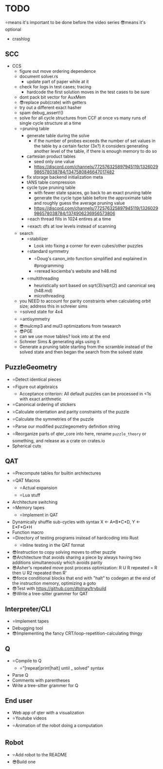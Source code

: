 <!-- cspell:disable -->

# TODO

⭐means it's important to be done before the video series
😎means it's optional

- crashlog

## SCC

- CCS
  - figure out move ordering dependence
  - document solver.rs
    - update part of paper while at it
  - check for logs in test cases; tracing
    - hardcode the first solution moves in the test cases to be sure
  - dont pack bit vector for AuxMem
  - 😎replace pub(crate) with getters
  - try out a different exact hasher
  - spam debug_assert!()
  - solve for all cycle structures from CCF at once vs many runs of single cycle structure at a time
  - ⭐pruning table
    - generate table during the solve
      - if the number of probes exceeds the number of set values in the table by a certain factor (3x?) it considers generating another level of the table, if there is enough memory to do so
    - cartesian product tables
      - seed only one value
      - <https://discord.com/channels/772576325897945119/1326029986578038784/1347580846647017482>
    - fix storage backend initialization meta
    - tANS table compression
    - cycle type pruning table
      - with fewer state spaces, go back to an exact pruning table
      - generate the cycle type table before the approximate table and roughly guess the average pruning value
      - <https://discord.com/channels/772576325897945119/1326029986578038784/1374906236956573806>
    - ⭐each thread fills in 1024 entires at a time
    - ⭐exact: dfs at low levels instead of scanning
  - search
    - ⭐stabilizer
      - Look into fixing a corner for even cubes/other puzzles
    - ⭐standard symmetry
      - ⭐Doug's canon_into function simplified and explained in #programming
      - ⭐reread kociemba's website and h48.md
    - ⭐multithreading
      - heuristically sort based on sqrt(3)/sqrt(2) and canonical seq (h48.md)
      - microthreading
  - you NEED to account for parity constraints when calculating orbit size; address this in schreier sims
  - ⭐solved state for 4x4
  - ⭐antisymmetry
  - 😎mulcmp3 and mul3 optimizations from twsearch
  - 😎PGE
  - can we use move tables? look into at the end
  - Schreier Sims & generating algs using it
  - Generate a pruning table starting from the scramble instead of the solved state and then began the search from the solved state

## PuzzleGeometry

- ⭐Detect identical pieces
- ⭐Figure out algebraics
  - Acceptance criterion: All default puzzles can be processed in <1s with exact arithmetic
- ⭐Canonical ordering of stickers
- ⭐Calculate orientation and parity constraints of the puzzle
- ⭐Calculate the symmetries of the puzzle
- ⭐Parse our modified puzzlegeometry definition string
- ⭐Reorganize parts of qter_core into here, rename `puzzle_theory` or something, and release as a crate on crates.io
- Spherical cuts

## QAT

- ⭐Precompute tables for builtin architectures
- ⭐QAT Macros
  - ⭐Actual expansion
  - ⭐Lua stuff
- Architecture switching
- ⭐Memory tapes
  - ⭐Implement in QAT
- Dynamically shuffle sub-cycles with syntax X ← A\*B\*C\*D, Y ← E\*F\*G\*H
- Function macro
- ⭐Directory of testing programs instead of hardcoding into Rust
  - ⭐Inline testing in the QAT format
- 😎Instruction to copy solving moves to other puzzle
- 😎Architecture that avoids sharing a piece by always having two additions simultaneously which avoids parity
- 😎Asher's repeated move post process optimization: R U R repeated = R then U R2 repeated then R'
- 😎force conditional blocks that end with "halt" to codegen at the end of the instruction memory, optimizing a goto
- 😎Test with https://github.com/dtolnay/trybuild
- 😎Write a tree-sitter grammer for QAT

## Interpreter/CLI

- ⭐Implement tapes
- Debugging tool
- 😎Implementing the fancy CRT/loop-repetition-calculating thingy

## Q

- ⭐Compile to Q
  - ⭐"[repeat|print|halt] until _ solved" syntax
- Parse Q
- Comments with parentheses
- Write a tree-sitter grammer for Q

## End user

- Web app of qter with a visualization
- ⭐Youtube videos
- ⭐Animation of the robot doing a computation

## Robot

- ⭐Add robot to the README
- 😎Build one
